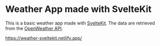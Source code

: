 # Weather App made with SvelteKit

This is a basic weather app made with [SvelteKit](https://kit.svelte.dev). The data are retrieved from the [OpenWeather API](https://openweathermap.org/).

https://weather-sveltekit.netlify.app/